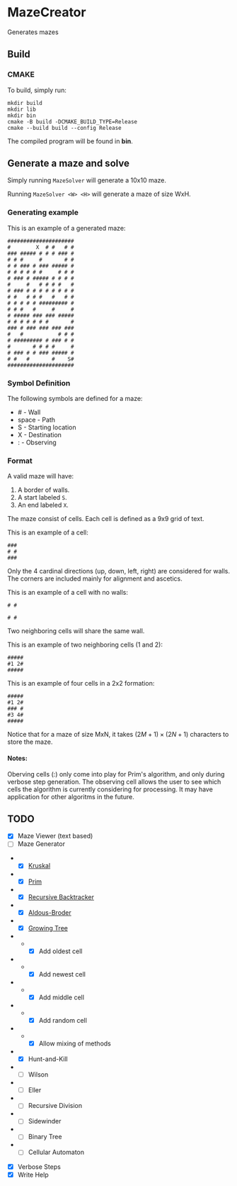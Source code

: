 # MazeCreator
Generates mazes

## Build

### CMAKE
To build, simply run:
```
mkdir build
mkdir lib
mkdir bin
cmake -B build -DCMAKE_BUILD_TYPE=Release
cmake --build build --config Release
```
The compiled program will be found in **bin**.

## Generate a maze and solve
Simply running `MazeSolver` will generate a 10x10 maze.

Running `MazeSolver <W> <H>` will generate a maze of size WxH.

### Generating example
This is an example of a generated maze:
```
#####################
#        X  # #   # #
### ##### # # # ### #
# # #     #       # #
# # ### # ### ##### #
# # # # # #     # # #
# ### # ##### # # # #
#     #   # # # #   #
# ### # # # # # # # #
# #   # # #   #   # #
# # # # # ######### #
# # #   #     #     #
# ##### ### ### #####
# # # # # # #       #
### # ### ### ### ###
#   #           # # #
# ######### # ### # #
#       # # # #     #
# ### # # ### ##### #
# #   #       #    S#
#####################
```

### Symbol Definition
The following symbols are defined for a maze:
* \#    - Wall
* space - Path
* S     - Starting location
* X     - Destination
* :     - Observing

### Format
A valid maze will have:
1. A border of walls.
2. A start labeled `S`.
3. An end labeled `X`.

The maze consist of cells. Each cell is defined as a 9x9 grid of text.

This is an example of a cell:
```
###
# #
###
```
Only the 4 cardinal directions (up, down, left, right) are considered
for walls. The corners are included mainly for alignment and ascetics.

This is an example of a cell with no walls:
```
# #
   
# #
```

Two neighboring cells will share the same wall.

This is an example of two neighboring cells (1 and 2):
```
#####
#1 2#
#####
```

This is an example of four cells in a 2x2 formation:
```
#####
#1 2#
### #
#3 4#
#####
```
Notice that for a maze of size MxN, it takes $(2M+1)\times(2N+1)$ characters
to store the maze.

#### Notes:
Oberving cells (:) only come into play for Prim's algorithm, and only during verbose
step generation. The observing cell allows the user to see which cells the algorithm
is currently considering for processing. It may have application for other algoritms
in the future.

## TODO
- [x] Maze Viewer (text based)
- [ ] Maze Generator
- - [x] [Kruskal](https://weblog.jamisbuck.org/2011/1/3/maze-generation-kruskal-s-algorithm)
- - [x] [Prim](https://weblog.jamisbuck.org/2011/1/10/maze-generation-prim-s-algorithm)
- - [x] [Recursive Backtracker](https://weblog.jamisbuck.org/2010/12/27/maze-generation-recursive-backtracking)
- - [x] [Aldous-Broder](https://weblog.jamisbuck.org/2011/1/17/maze-generation-aldous-broder-algorithm)
- - [x] [Growing Tree](https://weblog.jamisbuck.org/2011/1/27/maze-generation-growing-tree-algorithm#)
- - - [x] Add oldest cell
- - - [x] Add newest cell
- - - [x] Add middle cell
- - - [x] Add random cell
- - - [x] Allow mixing of methods
- - [x] Hunt-and-Kill
- - [ ] Wilson
- - [ ] Eller
- - [ ] Recursive Division
- - [ ] Sidewinder
- - [ ] Binary Tree
- - [ ] Cellular Automaton
- [x] Verbose Steps
- [x] Write Help

